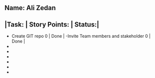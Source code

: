 Name: Ali Zedan 
-----------------------------------
|Task:                             | Story Points: |    Status:| 
-----------------------------------------
- Create GIT repo                       0          |     Done   |
-Invite Team members and stakeholder    0           |     Done   |
-
-
-
-
-
-
